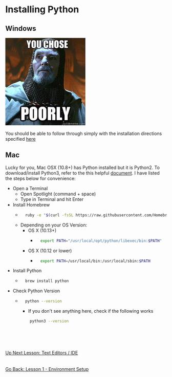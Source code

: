 # Installing Python

## Windows
![you-chose-poorly](../assets/lesson1-you-choose-poorly.jpg)

You should be able to follow through simply with the installation directions specified [here](https://realpython.com/installing-python/#step-1-download-the-python-3-installer)



## Mac
Lucky for you, Mac OSX (10.8+) has Python installed but it is Python2. To download/install Python3, refer to the this
helpful [document](https://docs.python-guide.org/starting/install3/osx/). I have listed the steps below for convenience:
* Open a Terminal
    * Open Spotlight (command + space)
    * Type in Terminal and hit Enter
* Install Homebrew
    * ```bash
        ruby -e "$(curl -fsSL https://raw.githubusercontent.com/Homebrew/install/master/install)" 
      ```
    * Depending on your OS Version:
        * OS X (10.13+)
            * ```bash
                export PATH="/usr/local/opt/python/libexec/bin:$PATH"
              ```
        * OS X (10.12 or lower)
            * ```bash
                export PATH=/usr/local/bin:/usr/local/sbin:$PATH
              ```
* Install Python
    * ```bash
        brew install python
      ```
* Check Python Version
    * ```bash
        python --version
      ```
        * If you don't see anything here, check if the following works
        ```bash
            python3 --version
        ```

\
\
\
\
[Up Next Lesson: Text Editors / IDE](text-editor.md)
\
\
\
[Go Back: Lesson 1 - Environment Setup](README.md)
